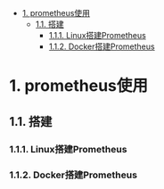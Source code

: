 
<!-- TOC -->

- [1. prometheus使用](#1-prometheus使用)
    - [1.1. 搭建](#11-搭建)
        - [1.1.1. Linux搭建Prometheus](#111-linux搭建prometheus)
        - [1.1.2. Docker搭建Prometheus](#112-docker搭建prometheus)

<!-- /TOC -->

# 1. prometheus使用
<!-- 

号称下一代监控系统，来看看它有多强！ 
*** https://mp.weixin.qq.com/s/zqXOYQV_kSYWp3ibr0rH7g

https://mp.weixin.qq.com/s?__biz=Mzg2MDYzODI5Nw==&mid=2247494305&idx=1&sn=db399e75ce81aafb10ba310945b018a0&source=41#wechat_redirect


---------
Prometheus完整的部署方案+实战实例 
https://mp.weixin.qq.com/s/mFczwFdtO1eWzXAfKQ1Wfw
-->

<!-- 
Prometheus 高可用
https://mp.weixin.qq.com/s/aXjUQOBMsP90nCi4yiWaPg
-->

## 1.1. 搭建  
### 1.1.1. Linux搭建Prometheus
<!-- 

https://www.cnblogs.com/demoduan/p/16557219.html
-->


### 1.1.2. Docker搭建Prometheus
